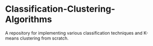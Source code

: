 # Classification-Clustering-Algorithms
A repository for implementing various classification techniques and K-means clustering from scratch.

